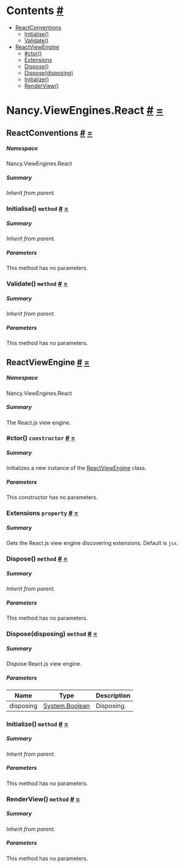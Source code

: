 <a name='contents'></a>
# Contents [#](#contents 'Go To Here')

- [ReactConventions](#T-Nancy-ViewEngines-React-ReactConventions 'Nancy.ViewEngines.React.ReactConventions')
  - [Initialise()](#M-Nancy-ViewEngines-React-ReactConventions-Initialise-Nancy-Conventions-NancyConventions- 'Nancy.ViewEngines.React.ReactConventions.Initialise(Nancy.Conventions.NancyConventions)')
  - [Validate()](#M-Nancy-ViewEngines-React-ReactConventions-Validate-Nancy-Conventions-NancyConventions- 'Nancy.ViewEngines.React.ReactConventions.Validate(Nancy.Conventions.NancyConventions)')
- [ReactViewEngine](#T-Nancy-ViewEngines-React-ReactViewEngine 'Nancy.ViewEngines.React.ReactViewEngine')
  - [#ctor()](#M-Nancy-ViewEngines-React-ReactViewEngine-#ctor 'Nancy.ViewEngines.React.ReactViewEngine.#ctor')
  - [Extensions](#P-Nancy-ViewEngines-React-ReactViewEngine-Extensions 'Nancy.ViewEngines.React.ReactViewEngine.Extensions')
  - [Dispose()](#M-Nancy-ViewEngines-React-ReactViewEngine-Dispose 'Nancy.ViewEngines.React.ReactViewEngine.Dispose')
  - [Dispose(disposing)](#M-Nancy-ViewEngines-React-ReactViewEngine-Dispose-System-Boolean- 'Nancy.ViewEngines.React.ReactViewEngine.Dispose(System.Boolean)')
  - [Initialize()](#M-Nancy-ViewEngines-React-ReactViewEngine-Initialize-Nancy-ViewEngines-ViewEngineStartupContext- 'Nancy.ViewEngines.React.ReactViewEngine.Initialize(Nancy.ViewEngines.ViewEngineStartupContext)')
  - [RenderView()](#M-Nancy-ViewEngines-React-ReactViewEngine-RenderView-Nancy-ViewEngines-ViewLocationResult,System-Object,Nancy-ViewEngines-IRenderContext- 'Nancy.ViewEngines.React.ReactViewEngine.RenderView(Nancy.ViewEngines.ViewLocationResult,System.Object,Nancy.ViewEngines.IRenderContext)')

<a name='assembly'></a>
# Nancy.ViewEngines.React [#](#assembly 'Go To Here') [=](#contents 'Back To Contents')

<a name='T-Nancy-ViewEngines-React-ReactConventions'></a>
## ReactConventions [#](#T-Nancy-ViewEngines-React-ReactConventions 'Go To Here') [=](#contents 'Back To Contents')

##### Namespace

Nancy.ViewEngines.React

##### Summary

*Inherit from parent.*

<a name='M-Nancy-ViewEngines-React-ReactConventions-Initialise-Nancy-Conventions-NancyConventions-'></a>
### Initialise() `method` [#](#M-Nancy-ViewEngines-React-ReactConventions-Initialise-Nancy-Conventions-NancyConventions- 'Go To Here') [=](#contents 'Back To Contents')

##### Summary

*Inherit from parent.*

##### Parameters

This method has no parameters.

<a name='M-Nancy-ViewEngines-React-ReactConventions-Validate-Nancy-Conventions-NancyConventions-'></a>
### Validate() `method` [#](#M-Nancy-ViewEngines-React-ReactConventions-Validate-Nancy-Conventions-NancyConventions- 'Go To Here') [=](#contents 'Back To Contents')

##### Summary

*Inherit from parent.*

##### Parameters

This method has no parameters.

<a name='T-Nancy-ViewEngines-React-ReactViewEngine'></a>
## ReactViewEngine [#](#T-Nancy-ViewEngines-React-ReactViewEngine 'Go To Here') [=](#contents 'Back To Contents')

##### Namespace

Nancy.ViewEngines.React

##### Summary

The React.js view engine.

<a name='M-Nancy-ViewEngines-React-ReactViewEngine-#ctor'></a>
### #ctor() `constructor` [#](#M-Nancy-ViewEngines-React-ReactViewEngine-#ctor 'Go To Here') [=](#contents 'Back To Contents')

##### Summary

Initializes a new instance of the [ReactViewEngine](#T-Nancy-ViewEngines-React-ReactViewEngine 'Nancy.ViewEngines.React.ReactViewEngine') class.

##### Parameters

This constructor has no parameters.

<a name='P-Nancy-ViewEngines-React-ReactViewEngine-Extensions'></a>
### Extensions `property` [#](#P-Nancy-ViewEngines-React-ReactViewEngine-Extensions 'Go To Here') [=](#contents 'Back To Contents')

##### Summary

Gets the React.js view engine discovering extensions. Default is `jsx`.

<a name='M-Nancy-ViewEngines-React-ReactViewEngine-Dispose'></a>
### Dispose() `method` [#](#M-Nancy-ViewEngines-React-ReactViewEngine-Dispose 'Go To Here') [=](#contents 'Back To Contents')

##### Summary

*Inherit from parent.*

##### Parameters

This method has no parameters.

<a name='M-Nancy-ViewEngines-React-ReactViewEngine-Dispose-System-Boolean-'></a>
### Dispose(disposing) `method` [#](#M-Nancy-ViewEngines-React-ReactViewEngine-Dispose-System-Boolean- 'Go To Here') [=](#contents 'Back To Contents')

##### Summary

Dispose React.js view engine.

##### Parameters

| Name | Type | Description |
| ---- | ---- | ----------- |
| disposing | [System.Boolean](http://msdn.microsoft.com/query/dev14.query?appId=Dev14IDEF1&l=EN-US&k=k:System.Boolean 'System.Boolean') | Disposing. |

<a name='M-Nancy-ViewEngines-React-ReactViewEngine-Initialize-Nancy-ViewEngines-ViewEngineStartupContext-'></a>
### Initialize() `method` [#](#M-Nancy-ViewEngines-React-ReactViewEngine-Initialize-Nancy-ViewEngines-ViewEngineStartupContext- 'Go To Here') [=](#contents 'Back To Contents')

##### Summary

*Inherit from parent.*

##### Parameters

This method has no parameters.

<a name='M-Nancy-ViewEngines-React-ReactViewEngine-RenderView-Nancy-ViewEngines-ViewLocationResult,System-Object,Nancy-ViewEngines-IRenderContext-'></a>
### RenderView() `method` [#](#M-Nancy-ViewEngines-React-ReactViewEngine-RenderView-Nancy-ViewEngines-ViewLocationResult,System-Object,Nancy-ViewEngines-IRenderContext- 'Go To Here') [=](#contents 'Back To Contents')

##### Summary

*Inherit from parent.*

##### Parameters

This method has no parameters.

